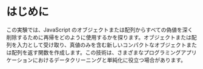 # はじめに

この実験では、JavaScript のオブジェクトまたは配列からすべての偽値を深く削除するために再帰をどのように使用するかを探ります。オブジェクトまたは配列を入力として受け取り、真値のみを含む新しいコンパクトなオブジェクトまたは配列を返す関数を作成します。この技術は、さまざまなプログラミングアプリケーションにおけるデータクリーニングと単純化に役立つ場合があります。

